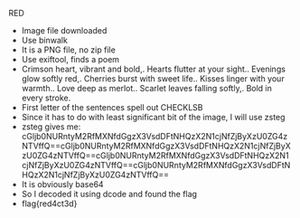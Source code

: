 RED
-	Image file downloaded
-	Use binwalk
-	It is a PNG file, no zip file
-	Use exiftool, finds a poem
-	Crimson heart, vibrant and bold,.
Hearts flutter at your sight..
Evenings glow softly red,.
Cherries burst with sweet life..
Kisses linger with your warmth..
Love deep as merlot..
Scarlet leaves falling softly,.
Bold in every stroke.
-	First letter of the sentences spell out CHECKLSB
-	Since it has to do with least significant bit of the image, I will use zsteg
-	zsteg gives me:
cGljb0NURntyM2RfMXNfdGgzX3VsdDFtNHQzX2N1cjNfZjByXzU0ZG4zNTVffQ==cGljb0NURntyM2RfMXNfdGgzX3VsdDFtNHQzX2N1cjNfZjByXzU0ZG4zNTVffQ==cGljb0NURntyM2RfMXNfdGgzX3VsdDFtNHQzX2N1cjNfZjByXzU0ZG4zNTVffQ==cGljb0NURntyM2RfMXNfdGgzX3VsdDFtNHQzX2N1cjNfZjByXzU0ZG4zNTVffQ==
-	It is obviously base64 
-	So I decoded it using dcode and found the flag
-	flag{red4ct3d}
